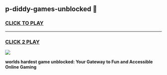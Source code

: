 
## p-diddy-games-unblocked 👋
<h3>
<a href="https://premium.freeplayer.one?title=p-diddy-games-unblocked&ref=14F">CLICK TO PLAY</a></h3>
<hr>

<h3>
<a href="https://premium.freeplayer.one?title=p-diddy-games-unblocked&ref=14F">CLICK 2 PLAY</a>
  
</h3>

<a href="https://premium.freeplayer.one?title=p-diddy-games-unblocked&ref=12F/"><img src="https://clearcache.store/games.png"></a>


**worlds hardest game unblocked: Your Gateway to Fun and Accessible Online Gaming**

